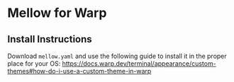 # Mellow for Warp
## Install Instructions
Download `mellow.yaml` and use the following guide to install it in the proper
place for your OS: https://docs.warp.dev/terminal/appearance/custom-themes#how-do-i-use-a-custom-theme-in-warp
